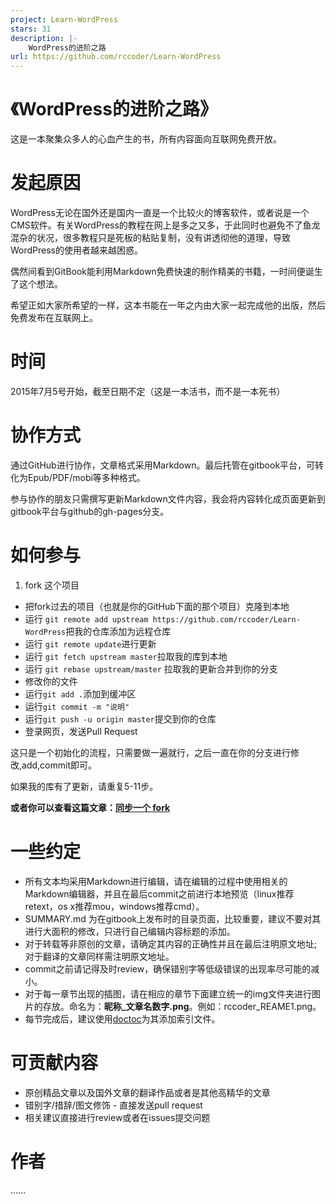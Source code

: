 ```yaml
---
project: Learn-WordPress
stars: 31
description: |-
    WordPress的进阶之路
url: https://github.com/rccoder/Learn-WordPress
---
```


《WordPress的进阶之路》
===
这是一本聚集众多人的心血产生的书，所有内容面向互联网免费开放。

发起原因
===
WordPress无论在国外还是国内一直是一个比较火的博客软件，或者说是一个CMS软件。有关WordPress的教程在网上是多之又多，于此同时也避免不了鱼龙混杂的状况，很多教程只是死板的粘贴复制，没有讲透彻他的道理，导致WordPress的使用者越来越困惑。

偶然间看到GitBook能利用Markdown免费快速的制作精美的书籍，一时间便诞生了这个想法。

希望正如大家所希望的一样，这本书能在一年之内由大家一起完成他的出版，然后免费发布在互联网上。

时间
===
2015年7月5号开始，截至日期不定（这是一本活书，而不是一本死书）

协作方式
===
通过GitHub进行协作，文章格式采用Markdown。最后托管在gitbook平台，可转化为Epub/PDF/mobi等多种格式。

参与协作的朋友只需撰写更新Markdown文件内容，我会将内容转化成页面更新到gitbook平台与github的gh-pages分支。

如何参与
===
1. fork 这个项目
* 把fork过去的项目（也就是你的GitHub下面的那个项目）克隆到本地
* 运行 ```git remote add upstream https://github.com/rccoder/Learn-WordPress```把我的仓库添加为远程仓库
* 运行 ```git remote update```进行更新
* 运行 ```git fetch upstream master```拉取我的库到本地
* 运行 ```git rebase upstream/master``` 拉取我的更新合并到你的分支
* 修改你的文件
* 运行```git add .```添加到缓冲区
* 运行```git commit -m "说明"```
* 运行```git push -u origin master```提交到你的仓库
* 登录网页，发送Pull Request


这只是一个初始化的流程，只需要做一遍就行，之后一直在你的分支进行修改,add,commit即可。

如果我的库有了更新，请重复5-11步。

**或者你可以查看这篇文章：[同步一个 fork](http://gaohaoyang.github.io/2015/04/12/Syncing-a-fork/)**

一些约定
===
* 所有文本均采用Markdown进行编辑，请在编辑的过程中使用相关的Markdown编辑器，并且在最后commit之前进行本地预览（linux推荐retext，os x推荐mou，windows推荐cmd）。
* SUMMARY.md 为在gitbook上发布时的目录页面，比较重要，建议不要对其进行大面积的修改，只进行自己编辑内容标题的添加。
* 对于转载等非原创的文章，请确定其内容的正确性并且在最后注明原文地址; 对于翻译的文章同样需注明原文地址。
* commit之前请记得及时review，确保错别字等低级错误的出现率尽可能的减小。
* 对于每一章节出现的插图，请在相应的章节下面建立统一的img文件夹进行图片的存放。命名为：**昵称_文章名数字.png**。例如：rccoder_REAME1.png。
* 每节完成后，建议使用[doctoc](https://github.com/thlorenz/doctoc)为其添加索引文件。

可贡献内容
===
* 原创精品文章以及国外文章的翻译作品或者是其他高精华的文章
 * 错别字/措辞/图文修饰 - 直接发送pull request
 * 相关建议直接进行review或者在issues提交问题
 
作者
===
……
